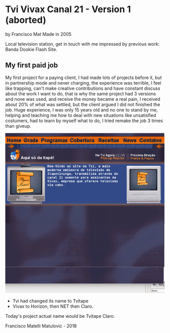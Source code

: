 # Tvi Vivax Canal 21 - Version 1 (aborted)
by Francisco Mat
Made in 2005

Local television station, get in touch with me impressed by previous work: Banda Dookie Flash Site.

## My first paid job
My first project for a paying client, I had made lots of projects before it, but in partnership mode and never charging, the experience was terrible, I feel like trapping, can't make creative contributions and have constant discuss about the work I want to do, that is why the same project had 3 versions and none was used, and receive the money became a real pain, I received about 20% of what was settled, but the client argued I did not finished the job. Huge experience, I was only 15 years old and no one to stand by me, helping and teaching me how to deal with new situations like unsatisfied costumers, had to learn by myself what to do, I tried remake the job 3 times than giveup.

![Tvi Vivax Canal 21 - Version 1](2018-06-10-tvi-v1.png)

* Tvi had changed its name to Tvitape
* Vivax to Horizon, then NET then Claro. 

Today's project actual name would be Tvitape Claro.

Francisco Matelli Matulovic - 2018